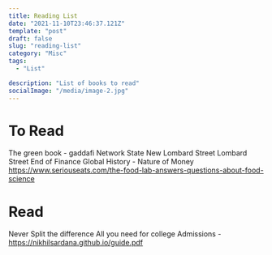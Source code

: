 ```yaml
---
title: Reading List
date: "2021-11-10T23:46:37.121Z"
template: "post"
draft: false
slug: "reading-list"
category: "Misc"
tags:
  - "List"

description: "List of books to read"
socialImage: "/media/image-2.jpg"
---
```


# To Read

The green book - gaddafi
Network State
New Lombard Street
Lombard Street
End of Finance
Global History - Nature of Money
https://www.seriouseats.com/the-food-lab-answers-questions-about-food-science

# Read

Never Split the difference
All you need for college Admissions - https://nikhilsardana.github.io/guide.pdf
